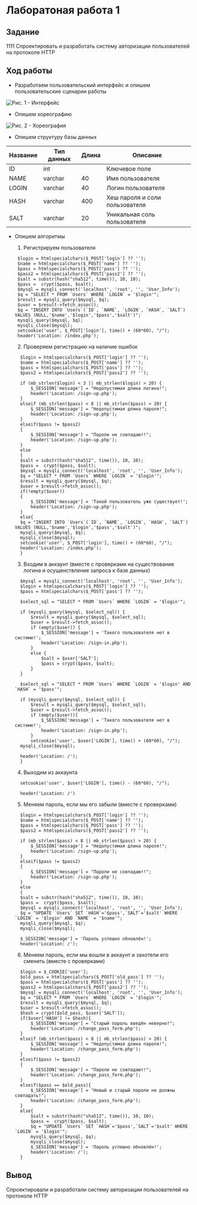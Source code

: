 # Лаборатоная работа 1
## Задание




1111
Спроектировать и разработать систему авторизации пользователей на протоколе HTTP
## Ход работы
- Разработаем пользовательский интерфейс и опишем пользовательские сценарии работы

![Рис. 1 - Интерфейс](https://github.com/AlDmitrieva/lab_1_auth/blob/main/%D0%B8%D0%BD%D1%82%D0%B5%D1%80%D1%84%D0%B5%D0%B9%D1%81.png)
- Опишем хореографию

![Рис. 2 - Хореография](https://github.com/AlDmitrieva/lab_1_auth/blob/main/%D0%A5%D0%BE%D1%80%D0%B5%D0%BE%D0%B3%D1%80%D0%B0%D1%84%D0%B8%D1%8F.png)
- Опишем структуру базы данных

| Название | Тип данных | Длина | Описание                                          |
|----------|------------|-------|---------------------------------------------------|
| ID       | int        |       | Ключевое поле                                     |
| NAME     | varchar    | 40    | Имя пользователя                                  |
| LOGIN    | varchar    | 40    | Логин пользователя                                |
| HASH     | varchar    | 400   | Хеш пароля и соли пользователя                    |
| SALT     | varchar    | 20    | Уникальная соль пользователя                      |

- Опишем алгоритмы 
  1. Регистрируем пользователя
 
   ```
    $login = htmlspecialchars($_POST['login'] ?? '');
	$name = htmlspecialchars($_POST['name'] ?? '');
	$pass = htmlspecialchars($_POST['pass'] ?? '');
	$pass2 = htmlspecialchars($_POST['pass2'] ?? '');
	$salt = substr(hash("sha512", time()), 10, 10);
	$pass =  crypt($pass, $salt);
	$mysql = mysqli_connect('localhost', 'root', '', 'User_Info');
	$q = "SELECT * FROM `Users` WHERE `LOGIN` = '$login'";
	$result = mysqli_query($mysql, $q);
	$user = $result->fetch_assoc();
	$q = "INSERT INTO `Users`(`ID`, `NAME`, `LOGIN`, `HASH`, `SALT`) VALUES (NULL,'$name','$login','$pass','$salt')";
	mysqli_query($mysql, $q);
	mysqli_close($mysql);
	setcookie('user', $_POST['login'], time() + (60*60), "/");
	header('Location: /index.php');
  ```
  
  2. Проверяем регистрацию на наличие ошибок
  
  ```
    $login = htmlspecialchars($_POST['login'] ?? '');
	$name = htmlspecialchars($_POST['name'] ?? '');
	$pass = htmlspecialchars($_POST['pass'] ?? '');
	$pass2 = htmlspecialchars($_POST['pass2'] ?? '');

	if (mb_strlen($login) < 3 || mb_strlen($login) > 20) {
		$_SESSION['message'] = "Недопустимая длина логина!";
		header('Location: /sign-up.php');
	}
	elseif (mb_strlen($pass) < 8 || mb_strlen($pass) > 20) {
		$_SESSION['message'] = "Недопустимая длина пароля!";
		header('Location: /sign-up.php');
	}
	elseif($pass != $pass2)
	{
		$_SESSION['message'] = "Пароли не совпадают!";
		header('Location: /sign-up.php');
	}
	else
	{
	$salt = substr(hash("sha512", time()), 10, 10);
	$pass =  crypt($pass, $salt);
	$mysql = mysqli_connect('localhost', 'root', '', 'User_Info');
	$q = "SELECT * FROM `Users` WHERE `LOGIN` = '$login'";
	$result = mysqli_query($mysql, $q);
	$user = $result->fetch_assoc();
	if(!empty($user))
	{
		$_SESSION['message'] = 'Такой пользователь уже существует!';
		header('Location: /sign-up.php');
	}
	else{
	$q = "INSERT INTO `Users`(`ID`, `NAME`, `LOGIN`, `HASH`, `SALT`) VALUES (NULL,'$name','$login','$pass','$salt')";
	mysqli_query($mysql, $q);
	mysqli_close($mysql);
	setcookie('user', $_POST['login'], time() + (60*60), "/");
	header('Location: /index.php');
	}
  ```
  
  3. Входим в аккаунт (вместе с проверками на существование логина и осущенствление запроса к базе данных)
  
  ```
    $mysql = mysqli_connect('localhost', 'root', '', 'User_Info');
	$login = htmlspecialchars($_POST['login'] ?? '');
	$pass = htmlspecialchars($_POST['pass'] ?? '');

	$select_sql = "SELECT * FROM `Users` WHERE `LOGIN` = '$login'";

	if (mysqli_query($mysql, $select_sql)) {
		$result = mysqli_query($mysql, $select_sql);
		$user = $result->fetch_assoc();
		if (empty($user)) {
			$_SESSION['message'] = 'Такого пользователя нет в системе!';
			header('Location: /sign-in.php');
		}
		else {
			$salt = $user['SALT'];
			$pass = crypt($pass, $salt);
		}
	}
	
	$select_sql = "SELECT * FROM `Users` WHERE `LOGIN` = '$login' AND `HASH` = '$pass'";

	if (mysqli_query($mysql, $select_sql)) {
		$result = mysqli_query($mysql, $select_sql);
		$user = $result->fetch_assoc();
		if (empty($user)){
			$_SESSION['message'] = 'Такого пользователя нет в системе!';
			header('Location: /sign-in.php');
		}
		setcookie('user', $user['LOGIN'], time() + (60*60), "/");
	mysqli_close($mysql);

	header('Location: /');
	}
  ```
  
  4. Выходим из аккаунта
  
  ```
    setcookie('user', $user['LOGIN'], time() - (60*60), "/");

	header('Location: /')
  ```
  
  5. Меняем пароль, если мы его забыли (вместе с проверками)
  
  ```
    $login = htmlspecialchars($_POST['login'] ?? '');
	$name = htmlspecialchars($_POST['name'] ?? '');
	$pass = htmlspecialchars($_POST['pass'] ?? '');
	$pass2 = htmlspecialchars($_POST['pass2'] ?? '');

	if (mb_strlen($pass) < 8 || mb_strlen($pass) > 20) {
		$_SESSION['message'] = "Недопустимая длина пароля!";
		header('Location: /sign-up.php');
	}
	elseif($pass != $pass2)
	{
		$_SESSION['message'] = "Пароли не совпадают!";
		header('Location: /sign-up.php');
	}
	else
	{
	$salt = substr(hash("sha512", time()), 10, 10);
	$pass =  crypt($pass, $salt);
	$mysql = mysqli_connect('localhost', 'root', '', 'User_Info');
	$q = "UPDATE `Users` SET `HASH`='$pass',`SALT`='$salt' WHERE `LOGIN` = '$login' AND `NAME` = '$name'";
	mysqli_query($mysql, $q);
	mysqli_close($mysql);

	$_SESSION['message'] = 'Пароль успешно обновлён!';
	header('Location: /');
  ```
  
  6. Меняем пароль, если мы вошли в аккаунт и захотели его сменить (вместе с проверками)
  
  ```
    $login = $_COOKIE['user'];
	$old_pass = htmlspecialchars($_POST['old_pass'] ?? '');
	$pass = htmlspecialchars($_POST['pass'] ?? '');
	$pass2 = htmlspecialchars($_POST['pass2'] ?? '');
	$mysql = mysqli_connect('localhost', 'root', '', 'User_Info');
	$q = "SELECT * FROM `Users` WHERE `LOGIN` = '$login'";
	$result = mysqli_query($mysql, $q);
	$user = $result->fetch_assoc();
	$hash = crypt($old_pass, $user['SALT']);
	if($user['HASH'] != $hash){
		$_SESSION['message'] = "Старый пароль введён неверно!";
		header('Location: /change_pass_form.php');
	}
	elseif (mb_strlen($pass) < 8 || mb_strlen($pass) > 20) {
		$_SESSION['message'] = "Недопустимая длина пароля!";
		header('Location: /change_pass_form.php');
	}
	elseif($pass != $pass2)
	{
		$_SESSION['message'] = "Пароли не совпадают!";
		header('Location: /change_pass_form.php');
	}
	elseif($pass == $old_pass){
		$_SESSION['message'] = "Новый и старый пароли не должны совпадать!";
		header('Location: /change_pass_form.php');
	}
	else{
		$salt = substr(hash("sha512", time()), 10, 10);
		$pass =  crypt($pass, $salt);
		$q = "UPDATE `Users` SET `HASH`='$pass',`SALT`='$salt' WHERE `LOGIN` = '$login'";
		mysqli_query($mysql, $q);
		mysqli_close($mysql);
		$_SESSION['message'] = 'Пароль успешно обновлён!';
		header('Location: /');
	}
  ```

## Вывод
Спроектировали и разработали систему авторизации пользователей на протоколе HTTP
